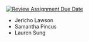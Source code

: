 [![Review Assignment Due Date](https://classroom.github.com/assets/deadline-readme-button-22041afd0340ce965d47ae6ef1cefeee28c7c493a6346c4f15d667ab976d596c.svg)](https://classroom.github.com/a/8U3h_cTH)
* Jericho Lawson
* Samantha Pincus
* Lauren Sung
